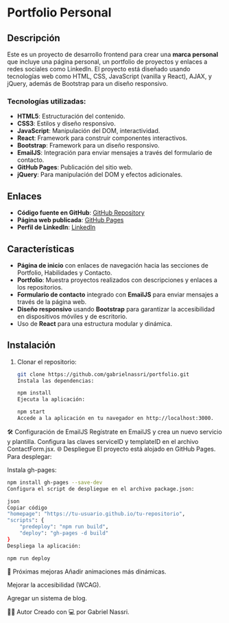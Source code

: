 # Portfolio Personal

## Descripción

Este es un proyecto de desarrollo frontend para crear una **marca personal** que incluye una página personal, un portfolio de proyectos y enlaces a redes sociales como LinkedIn. El proyecto está diseñado usando tecnologías web como HTML, CSS, JavaScript (vanilla y React), AJAX, y jQuery, además de Bootstrap para un diseño responsivo.

### Tecnologías utilizadas:
- **HTML5**: Estructuración del contenido.
- **CSS3**: Estilos y diseño responsivo.
- **JavaScript**: Manipulación del DOM, interactividad.
- **React**: Framework para construir componentes interactivos.
- **Bootstrap**: Framework para un diseño responsivo.
- **EmailJS**: Integración para enviar mensajes a través del formulario de contacto.
- **GitHub Pages**: Publicación del sitio web.
- **jQuery**: Para manipulación del DOM y efectos adicionales.

## Enlaces

- **Código fuente en GitHub**: [GitHub Repository](https://github.com/gabrielnassri/marca_gabri)
- **Página web publicada**: [GitHub Pages](https://gabrielnassri.github.io/marca_gabri/)
- **Perfil de LinkedIn**: [LinkedIn](https://www.linkedin.com/in/gabriel-nassri-a27416280/)

## Características
- **Página de inicio** con enlaces de navegación hacia las secciones de Portfolio, Habilidades y Contacto.
- **Portfolio**: Muestra proyectos realizados con descripciones y enlaces a los repositorios.
- **Formulario de contacto** integrado con **EmailJS** para enviar mensajes a través de la página web.
- **Diseño responsivo** usando **Bootstrap** para garantizar la accesibilidad en dispositivos móviles y de escritorio.
- Uso de **React** para una estructura modular y dinámica.

## Instalación

1. Clonar el repositorio:
   ```bash
   git clone https://github.com/gabrielnassri/portfolio.git
   Instala las dependencias:
   ```
   ```bash
   npm install
   Ejecuta la aplicación:
   ```
   
   ```bash
   npm start
   Accede a la aplicación en tu navegador en http://localhost:3000.
   ```
🛠 Configuración de EmailJS
Regístrate en EmailJS y crea un nuevo servicio y plantilla.
Configura las claves serviceID y templateID en el archivo ContactForm.jsx.
🌐 Despliegue
El proyecto está alojado en GitHub Pages. Para desplegar:

Instala gh-pages:

``` bash
npm install gh-pages --save-dev
Configura el script de despliegue en el archivo package.json:

json
Copiar código
"homepage": "https://tu-usuario.github.io/tu-repositorio",
"scripts": {
    "predeploy": "npm run build",
    "deploy": "gh-pages -d build"
}
Despliega la aplicación:
```
```bash
npm run deploy
```

📌 Próximas mejoras
Añadir animaciones más dinámicas.

Mejorar la accesibilidad (WCAG).

Agregar un sistema de blog.

👨‍💻 Autor
Creado con 💻  por Gabriel Nassri.
